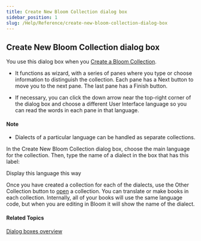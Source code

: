 ```yaml
---
title: Create New Bloom Collection dialog box
sidebar_position: 1
slug: /Help/Reference/create-new-bloom-collection-dialog-box
---
```


## Create New Bloom Collection dialog box

You use this dialog box when you [Create a Bloom Collection](../../Tasks/Basic_tasks/Create_a_Bloom_collection.md).

-   It functions as wizard, with a series of panes where you type or choose information to distinguish the collection. Each pane has a Next button to move you to the next pane. The last pane has a Finish button. 
    
-   If necessary, you can click the down arrow near the top-right corner of the dialog box and choose a different User Interface language so you can read the words in each pane in that language.
    

#### Note

-   Dialects of a particular language can be handled as separate collections.
    

In the Create New Bloom Collection dialog box, choose the main language for the collection. Then, type the name of a dialect in the box that has this label:

Display this language this way

Once you have created a collection for each of the dialects, use the Other Collection button to [open](../../Tasks/Basic_tasks/Open_a_collection.md) a collection. You can translate or make books in each collection. Internally, all of your books will use the same language code, but when you are editing in Bloom it will show the name of the dialect.

#### Related Topics

[Dialog boxes overview](Dialog_boxes_overview.md)